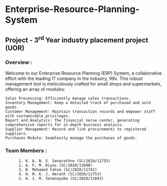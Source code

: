 # Enterprise-Resource-Planning-System
## Project - 3<sup>rd</sup> Year industry placement project (UOR)
### Overview :
Welcome to our Enterprise Resource Planning (ERP) System, a collaborative effort with the leading IT company in the industry, 99x. This robust management tool is meticulously crafted for small shops and supermarkets, offering an array of modules:

    Sales Processing: Efficiently manage sales transactions.
    Inventory Management: Keep a detailed track of purchased and sold goods.
    Customer Management: Maintain transaction records and empower staff with customizable privileges.
    Report and Analytics: The financial nerve center, generating comprehensive reports for in-depth business analysis.
    Supplier Management: Record and link procurements to registered suppliers.
    Purchases Module: Seamlessly manage the purchases of goods.

### Team Members :

          1. K. A. N. S. Senarathne (SC/2020/11755)
          2. A. F. M. Riyas (SC/2020/11690)
          3. B. Mohamed Fahim (SC/2020/11742)
          4. H. M. K. J. Herath (SC/2020/11753)
          5. A. I. M. Senanayake (SC/2020/11693)
